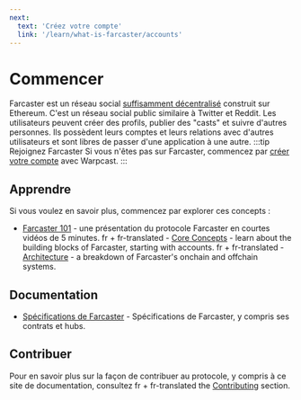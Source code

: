 ```yaml
---
next:
  text: 'Créez votre compte'
  link: '/learn/what-is-farcaster/accounts'
---
```

# Commencer
Farcaster est un réseau social [suffisamment décentralisé](https://www.varunsrinivasan.com/2022/01/11/sufficient-decentralization-for-social-networks) construit sur Ethereum.
C'est un réseau social public similaire à Twitter et Reddit. Les utilisateurs peuvent créer des profils, publier des "casts" et suivre d'autres personnes. Ils possèdent leurs comptes et leurs relations avec d'autres utilisateurs et sont libres de passer d'une application à une autre.
:::tip Rejoignez Farcaster
Si vous n'êtes pas sur Farcaster, commencez par [créer votre compte](https://www.warpcast.com/) avec Warpcast.
:::
## Apprendre
Si vous voulez en savoir plus, commencez par explorer ces concepts :
- [Farcaster 101](https://www.youtube.com/playlist?list=PL0eq1PLf6eUdm35v_840EGLXkVJDhxhcF) - une présentation du protocole Farcaster en courtes vidéos de 5 minutes.
fr + fr-translated - [Core Concepts](./learn/what-is-farcaster/accounts.md) - learn about the building blocks of Farcaster, starting with accounts.
fr + fr-translated - [Architecture](./learn/architecture/overview.md) - a breakdown of Farcaster's onchain and offchain systems.
## Documentation
- [Spécifications de Farcaster](https://github.com/farcasterxyz/protocol) - Spécifications de Farcaster, y compris ses contrats et hubs.
## Contribuer
Pour en savoir plus sur la façon de contribuer au protocole, y compris à ce site de documentation, consultez
fr + fr-translated the [Contributing](./learn/contributing/overview.md) section.